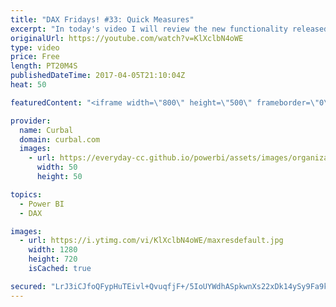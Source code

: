 ```yaml
---
title: "DAX Fridays! #33: Quick Measures"
excerpt: "In today's video I will review the new functionality released by Microsoft in the April 2017 Power BI update called Quick Measures.  Quick Measures is a new featured that has been released as a preview feature, so if you want to start using it, you need to activate it under Options and preview features."
originalUrl: https://youtube.com/watch?v=KlXclbN4oWE
type: video
price: Free
length: PT20M4S
publishedDateTime: 2017-04-05T21:10:04Z
heat: 50

featuredContent: "<iframe width=\"800\" height=\"500\" frameborder=\"0\" src=\"https://www.youtube.com/embed/KlXclbN4oWE\" allow=\"accelerometer; autoplay; encrypted-media; gyroscope; picture-in-picture\" allowfullscreen></iframe>"

provider:
  name: Curbal
  domain: curbal.com
  images:
    - url: https://everyday-cc.github.io/powerbi/assets/images/organizations/curbal.com-50x50.jpg
      width: 50
      height: 50

topics:
  - Power BI
  - DAX

images:
  - url: https://i.ytimg.com/vi/KlXclbN4oWE/maxresdefault.jpg
    width: 1280
    height: 720
    isCached: true

secured: "LrJ3iCJfoQFypHuTEivl+QvuqfjF+/5IoUYWdhASpkwnXs22xDk14ySy9Fa9kCQmTEY2I2ABLStUdO08EWceRDs0laj3EU1aTkXa4OFEfQJZNPZDKbxV52yj8F1kaJ+ZuRzAWHvd7igDWrt++qF6h+RLAAWRfxzAOIOhOr4H6hHdgT9t1+1RyEhPZYo6SI17lWwYQIHiIgvvICxOjedcNyr8/NEiWrIpl7KotsOVynDzK6Fgzc9wwHPSYdqev2vlvK2AhagH0Ro5pJ23Y0pdV5uPv6PO9UVy3yqBiKBK8xRe0kClcDmGZAvFFniMUc2F7xHG0EWIzZ1f7/a3WUhwYUQU/ZiZe1k/B2A6mbdQI3ZD6DFFI1lkAUE4stpqt6KIqkwdGm+8ZDhQ/6LEtIDMd+mjjdRxqNcvmAGBsMnwPtY=;I+OjrZ+G2MSnv7nxMQy5LQ=="
---
```


